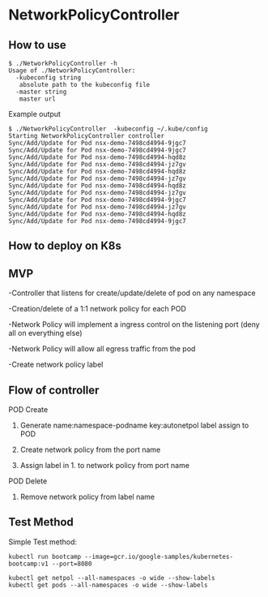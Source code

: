 # NetworkPolicyController


## How to use

```
$ ./NetworkPolicyController -h
Usage of ./NetworkPolicyController:
  -kubeconfig string
   absolute path to the kubeconfig file
  -master string
   master url
```

Example output
```
$ ./NetworkPolicyController  -kubeconfig ~/.kube/config
Starting NetworkPolicyController controller
Sync/Add/Update for Pod nsx-demo-7498cd4994-9jgc7
Sync/Add/Update for Pod nsx-demo-7498cd4994-9jgc7
Sync/Add/Update for Pod nsx-demo-7498cd4994-hqd8z
Sync/Add/Update for Pod nsx-demo-7498cd4994-jz7gv
Sync/Add/Update for Pod nsx-demo-7498cd4994-hqd8z
Sync/Add/Update for Pod nsx-demo-7498cd4994-jz7gv
Sync/Add/Update for Pod nsx-demo-7498cd4994-hqd8z
Sync/Add/Update for Pod nsx-demo-7498cd4994-jz7gv
Sync/Add/Update for Pod nsx-demo-7498cd4994-9jgc7
Sync/Add/Update for Pod nsx-demo-7498cd4994-jz7gv
Sync/Add/Update for Pod nsx-demo-7498cd4994-hqd8z
Sync/Add/Update for Pod nsx-demo-7498cd4994-9jgc7
```

## How to deploy on K8s

## MVP
-Controller that listens for create/update/delete of pod on any namespace

-Creation/delete of a 1:1 network policy for each POD

-Network Policy will implement a ingress control on the listening port (deny all on everything else)

-Network Policy will allow all egress traffic from the pod

-Create network policy label

## Flow of controller
POD Create

1. Generate name:namespace-podname key:autonetpol label assign to POD

2. Create network policy from the port name

3. Assign label in 1. to network policy from port name


POD Delete

1. Remove network policy from label name


## Test Method
Simple Test method:

```
kubectl run bootcamp --image=gcr.io/google-samples/kubernetes-bootcamp:v1 --port=8080

kubectl get netpol --all-namespaces -o wide --show-labels
kubectl get pods --all-namespaces -o wide --show-labels
```


